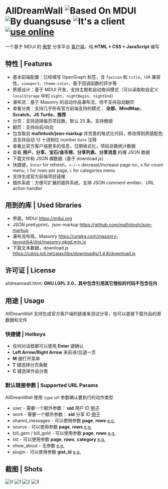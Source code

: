 # AllDreamWall ![Based On MDUI](https://img.shields.io/badge/HTML_UI_Framework-MDUI-pink.svg?style=flat-square) ![By duangsuse](https://img.shields.io/badge/author-duangsuse-green.svg?style=flat-square) ![It's a client](https://img.shields.io/badge/type-client-red.svg?style=flat-square) [![use online](https://img.shields.io/badge/use-online-000000.svg?style=flat-square)](https://popf.rip/r.html)

一个基于 MDUI 的 [傲梦](https://all-dream.com) 分享平台 [客户端](https://duangsuse.github.io/alldreamwall/all_dream.html)，纯 __HTML + CSS + JavaScript__ 编写

## 特性 | Features

+ 基本前端配置：已经填写 OpenGraph 标签，含 `favicon` 和 `title`，UA 兼容性，`viewport`、`theme-color`、基于回调函数的异步等
+ 质感设计：基于 MDUI 开发，支持主题和自动夜间模式（可以读取和自定义 `localStorage` 中的 `night`、`nightBegin`、`nightEnd`）
+ 瀑布流：基于 Masonry 的自动作品瀑布流，但不支持自动翻页
+ 查看分类：支持几乎所有官方前端支持的模式： __全部、MindMap、Scratch、JS Turtle、推荐__
+ 分页：支持选择每页项目数，默认 25 条，支持撤销
+ 翻页：支持向前/向后
+ 包含取自 __mafintosh/json-markup__ 并完善的格式化代码，修改得到质感配色且支持自动 13 十进制位 number `Date` 注释
+ 查看比官方客户端更多的信息，日期格式化，项目总数统计数据
+ 查看 __用户、分享、宝石/金币榜、分享列表、分享消息__ 的裸 JSON 数据
+ 下载文件和 JSON 裸数据（基于 download.js）
+ 快捷键，`Enter` for refresh，`<-/->` decreast/increase page no., `m` for count menu, `t` for rows per page, `c` for categories menu
+ 支持生成官方前端项目链接
+ 插件系统：方便可扩展的插件系统，支持 JSON comment emitter、URL action handler

## 用到的库 | Used libraries

+ 界面，MDUI https://mdui.org
+ JSON prettyprint，json-markup https://github.com/mafintosh/json-markup
+ 瀑布流布局，Masonry https://unpkg.com/masonry-layout@4/dist/masonry.pkgd.min.js
+ 下载文本数据，download.js https://cdnjs.loli.net/ajax/libs/downloadjs/1.4.8/download.js

## 许可证 | License

alldreamwall.html: __GNU LGPL 3.0，其中包含引用其它授权的代码不包含在内__

## 用途 | Usage

AllDreamWall 支持生成官方客户端的链接来测试分享，也可以直接下载作品的源数据和文件

### 快捷键 | Hotkeys

+ 任何对话框都可以使用 __Enter__ 键确认
+ __Left Arrow/Right Arrow__ 来前进/后退一页
+ __M__ 键打开菜单
+ __T__ 键选择分页条数
+ __C__ 键选择作品分类

### 默认链接参数 | Supported URL Params

AllDreamWall 使用 `type` url 参数确认要执行的动作类型

+ user - 需要一个额外参数： __uid__ 用户 ID [例子](https://popf.rip/all_dream.html?type=user&uid=d21ad8f718264854a4dee4dc4a11badd)
+ work - 需要一个额外参数： __sid__ 分享 ID [例子](https://popf.rip/all_dream.html?type=work&sid=)
+ shared_messages - 可以使用参数 __page__, __rows__ [e.g.](https://popf.rip/all_dream.html?type=shared_messages&page=2)
+ source - 可以使用参数 __page__, __rows__ [e.g.](https://popf.rip/all_dream.html?type=source&rows=1)
+ bill_gem / bill_gold - 可以使用参数 __page__, __rows__ [e.g.](https://popf.rip/all_dream.html?type=bill_gold&page=2)
+ list - 可以使用参数 __page__, __rows__, __category__ [e.g.](https://popf.rip/all_dream.html?type=list&page=2&category=recommended)
+ show_about - 无参数 [e.g.](https://popf.rip/all_dream.html?type=show_about)
+ plugin - 可以使用参数 __gist_id__ [e.g.](https://popf.rip/all_dream.html?type=plugin&gist_id=f576da3db8a7563130411d950f4110c1)

## 截图 | Shots

![0](https://github.com/duangsuse/alldreamwall/raw/master/Screenshot_20180718_204626.png)
![1](https://raw.githubusercontent.com/duangsuse/alldreamwall/master/Screenshot_20180718_223457.png)
![2](https://raw.githubusercontent.com/duangsuse/alldreamwall/master/Screenshot_20180718_223512.png)
![3](https://raw.githubusercontent.com/duangsuse/alldreamwall/master/Screenshot_20180718_223600.png)
